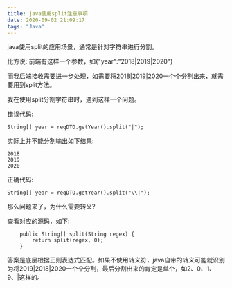 ```yaml
---
title: java使用split注意事项
date: 2020-09-02 21:09:17
tags: "Java"
---
```


java使用split的应用场景，通常是针对字符串进行分割。
<!--more-->
比方说:
前端有这样一个参数，如{"year":"2018|2019|2020"}

而我后端接收需要进一步处理，如需要将2018|2019|2020一个个分割出来，就需要用到split方法。

我在使用split分割字符串时，遇到这样一个问题。

错误代码:
```
String[] year = reqDTO.getYear().split("|");

```

实际上并不能分割输出如下结果:
```
2018
2019
2020

```

正确代码:
```
String[] year = reqDTO.getYear().split("\\|");

```

那么问题来了，为什么需要转义?

查看对应的源码，如下:
```
    public String[] split(String regex) {
        return split(regex, 0);
    }

```

答案是底层根据正则表达式匹配。如果不使用转义符，java自带的转义可能就识别为将2019|2018|2020一个个分割，最后分割出来的肯定是单个，如2、0、1、9、|这样的。